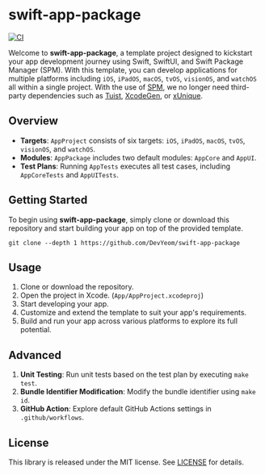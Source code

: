 # swift-app-package

<a href="https://github.com/DevYeom/swift-app-package/actions">
  <img alt="CI" src="https://github.com/DevYeom/swift-app-package/workflows/CI/badge.svg">
</a>

Welcome to **swift-app-package**, a template project designed to kickstart your app development journey using Swift, SwiftUI, and Swift Package Manager (SPM). With this template, you can develop applications for multiple platforms including `iOS`, `iPadOS`, `macOS`, `tvOS`, `visionOS`, and `watchOS` all within a single project. With the use of [SPM](https://github.com/apple/swift-package-manager), we no longer need third-party dependencies such as [Tuist](https://github.com/tuist/tuist), [XcodeGen](https://github.com/yonaskolb/XcodeGen), or [xUnique](https://github.com/truebit/xUnique).

## Overview

- **Targets**: `AppProject` consists of six targets: `iOS`, `iPadOS`, `macOS`, `tvOS`, `visionOS`, and `watchOS`.
- **Modules**: `AppPackage` includes two default modules: `AppCore` and `AppUI`.
- **Test Plans**: Running `AppTests` executes all test cases, including `AppCoreTests` and `AppUITests`.

## Getting Started

To begin using **swift-app-package**, simply clone or download this repository and start building your app on top of the provided template.

```
git clone --depth 1 https://github.com/DevYeom/swift-app-package
```

## Usage

1. Clone or download the repository.
2. Open the project in Xcode. (`App/AppProject.xcodeproj`)
3. Start developing your app.
4. Customize and extend the template to suit your app's requirements.
5. Build and run your app across various platforms to explore its full potential.

## Advanced

1. **Unit Testing**: Run unit tests based on the test plan by executing `make test`.
2. **Bundle Identifier Modification**: Modify the bundle identifier using `make id`.
3. **GitHub Action**: Explore default GitHub Actions settings in `.github/workflows`.

## License

This library is released under the MIT license. See [LICENSE](LICENSE) for details.
